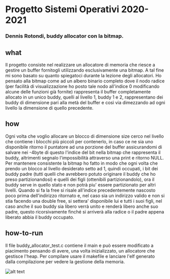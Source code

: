 # Progetto Sistemi Operativi 2020-2021

### Dennis Rotondi, buddy allocator con la bitmap.

## what 

Il progetto consiste nel realizzare un allocatore di memoria che riesce a gestire un buffer fornitogli utilizzando esclusivamente una bitmap. 
A tal fine mi sono basato su quanto spiegatoci durante la lezione degli allocatori. Ho pensato alla bitmap come ad un albero binario completo dove il nodo radice (per facilità di visualizzazione ho posto tale nodo all'indice 0 modificando alcune delle funzioni già fornite) rappresenta il buffer completamente allocato in un unico buddy, quelli al livello 1, buddy 1 e 2, rappresentano dei buddy di dimensione pari alla metà del buffer e così via dimezzando ad ogni livello la dimensione di quello precedente.  

## how 

Ogni volta che voglio allocare un blocco di dimensione size cerco nel livello che contiene i blocchi più piccoli per contenerlo, in caso ce ne sia uno disponibile ritorno il puntatore ad una porzione del buffer assicurandomi di salvare nei -4byte di questo l'indice del bit nella bitmap che rappresenta il buddy, altrimenti segnalo l'impossibilità attraverso una print e ritorno NULL.  
Per mantenere consistente la bitmap ho fatto in modo che ogni volta che prendo un blocco al livello desiderato setto ad 1, quindi occupati, i bit dei buddy padre (tutti quelli che avrebbero potuto originare il buddy che ho preso partizionandosi) e quelli dei figli (ottenibili partizionandolo), ora il buddy serve in quello stato e non potrà piu' essere partizionato per altri livelli. 
Quando si fa la free si risale all'indice precedentemente nascosto poco prima dell'indirizzo ritornato e, nel caso sia un indirizzo valido e non si stia facendo una double free, si settera' disponibile lui e tutti i suoi figli, nel caso anche il suo buddy sia libero verrà unito e renderà libero anche suo padre, questo ricorsivamente finché si arriverà alla radice o il padre appena liberato abbia il buddy occupato. 

## how-to-run

Il file buddy_allocator_test.c contiene il main e può essere modificato a piacimento pensando di avere, una volta inizializzato, un allocatore che gestisce l'heap. Per compilare usare il makefile e lanciare l'elf generato dalla compilazione per vedere la gestione della memoria.

![alt text](https://i.imgur.com/oWeQUiD.png)
